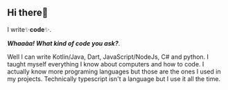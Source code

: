 ## Hi there👋

I write:sparkles:**code**:sparkles:.

***Whaaàa! What kind of code you ask?***.

Well I can write Kotlin/Java, Dart, 
JavaScript/NodeJs, C# and python.
I taught myself everything I know about computers 
and how to code. 
I actually know more programing languages but those are the ones I used 
in my projects. Technically typescript isn't a
language but I use it all the time.
